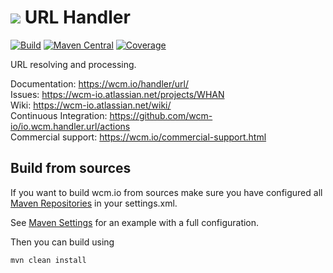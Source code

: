 <img src="https://wcm.io/images/favicon-16@2x.png"/> URL Handler
======
[![Build](https://github.com/wcm-io/io.wcm.handler.url/workflows/Build/badge.svg?branch=develop)](https://github.com/wcm-io/io.wcm.handler.url/actions?query=workflow%3ABuild+branch%3Adevelop)
[![Maven Central](https://maven-badges.herokuapp.com/maven-central/io.wcm/io.wcm.handler.url/badge.svg)](https://maven-badges.herokuapp.com/maven-central/io.wcm/io.wcm.handler.url)
[![Coverage](https://sonarcloud.io/api/project_badges/measure?project=wcm-io_io.wcm.handler.url&metric=coverage)](https://sonarcloud.io/summary/new_code?id=wcm-io_io.wcm.handler.url)

URL resolving and processing.

Documentation: https://wcm.io/handler/url/<br/>
Issues: https://wcm-io.atlassian.net/projects/WHAN<br/>
Wiki: https://wcm-io.atlassian.net/wiki/<br/>
Continuous Integration: https://github.com/wcm-io/io.wcm.handler.url/actions<br/>
Commercial support: https://wcm.io/commercial-support.html


## Build from sources

If you want to build wcm.io from sources make sure you have configured all [Maven Repositories](https://wcm.io/maven.html) in your settings.xml.

See [Maven Settings](https://github.com/wcm-io/io.wcm.handler.url/blob/develop/.maven-settings.xml) for an example with a full configuration.

Then you can build using

```
mvn clean install
```

